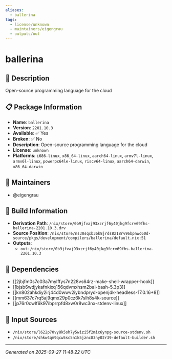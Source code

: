 ```yaml
---
aliases:
  - ballerina
tags:
  - license/unknown
  - maintainers/eigengrau
  - outputs/out
---
```


# ballerina

## 📝 Description

Open-source programming language for the cloud

## 📋 Package Information

- **Name**: `ballerina`
- **Version**: `2201.10.3`
- **Available**: ✅ Yes
- **Broken**: ✅ No
- **Description**: Open-source programming language for the cloud
- **License**: `unknown`
- **Platforms**: `i686-linux`, `x86_64-linux`, `aarch64-linux`, `armv7l-linux`, `armv6l-linux`, `powerpc64le-linux`, `riscv64-linux`, `aarch64-darwin`, `x86_64-darwin`
## 👥 Maintainers

- @eigengrau


## 🔧 Build Information

- **Derivation Path**: `/nix/store/0b9jfvaj93xzrjf6y40jkg9fcrv69fhs-ballerina-2201.10.3.drv`
- **Source Position**: `/nix/store/ns30sqxb36k8jrds8z18rv96bpnwc60d-source/pkgs/development/compilers/ballerina/default.nix:51`
- **Outputs**:
  - `out`:  `/nix/store/0b9jfvaj93xzrjf6y40jkg9fcrv69fhs-ballerina-2201.10.3`

## 🔗 Dependencies

- [[2jbjfm0s7c03a7mylffys7n228vs64rz-make-shell-wrapper-hook]]
- [[bjsb6wdjykafnkixq156qdvmxhsm2bai-bash-5.3p3]]
- [[kn802ahkdiy2irj44d0wwv2iybndpryd-openjdk-headless-17.0.16+8]]
- [[mm637c7rq5aj9qmx29p0cz6k7slh8s4k-source]]
- [[p76r0cwlf6k97ibprrpfd8xw0r8wc3nx-stdenv-linux]]

## 📁 Input Sources

- `/nix/store/l622p70vy8k5sh7y5wizi5f2mic6ynpg-source-stdenv.sh`
- `/nix/store/shkw4qm9qcw5sc5n1k5jznc83ny02r39-default-builder.sh`

---
*Generated on 2025-09-27 11:48:22 UTC*
